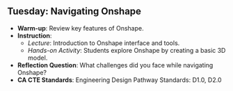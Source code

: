 ## Tuesday: Navigating Onshape

- **Warm-up**: Review key features of Onshape.
- **Instruction**:
  - *Lecture*: Introduction to Onshape interface and tools.
  - *Hands-on Activity*: Students explore Onshape by creating a basic 3D model.
- **Reflection Question**: What challenges did you face while navigating Onshape?
- **CA CTE Standards**: Engineering Design Pathway Standards: D1.0, D2.0